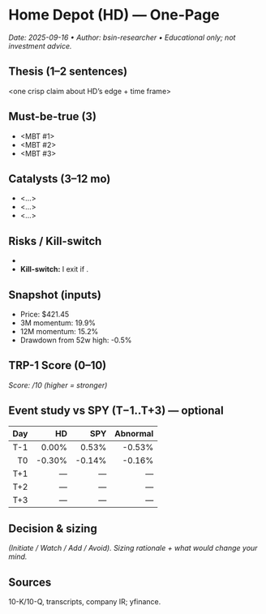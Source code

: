 # Home Depot (HD) — One-Page

_Date: 2025-09-16 • Author: bsin-researcher • Educational only; not investment advice._

## Thesis (1–2 sentences)
<one crisp claim about HD’s edge + time frame>

## Must-be-true (3)
- <MBT #1>
- <MBT #2>
- <MBT #3>

## Catalysts (3–12 mo)
- <…>
- <…>
- <…>

## Risks / Kill-switch
- <top risks>
- **Kill-switch:** I exit if <condition>.

## Snapshot (inputs)
- Price: $421.45  
- 3M momentum: 19.9%  
- 12M momentum: 15.2%  
- Drawdown from 52w high: -0.5%

## TRP-1 Score (0–10)
_Score: <x>/10 (higher = stronger)_

## Event study vs SPY (T−1..T+3) — optional
| Day | HD   | SPY  | Abnormal |
|----:|-----:|-----:|---------:|
| T-1 | 0.00% | 0.53% | -0.53% |
| T0  | -0.30% | -0.14% | -0.16% |
| T+1 | — | — | — |
| T+2 | — | — | — |
| T+3 | — | — | — |

## Decision & sizing
_(Initiate / Watch / Add / Avoid). Sizing rationale + what would change your mind._

## Sources
10-K/10-Q, transcripts, company IR; yfinance.
